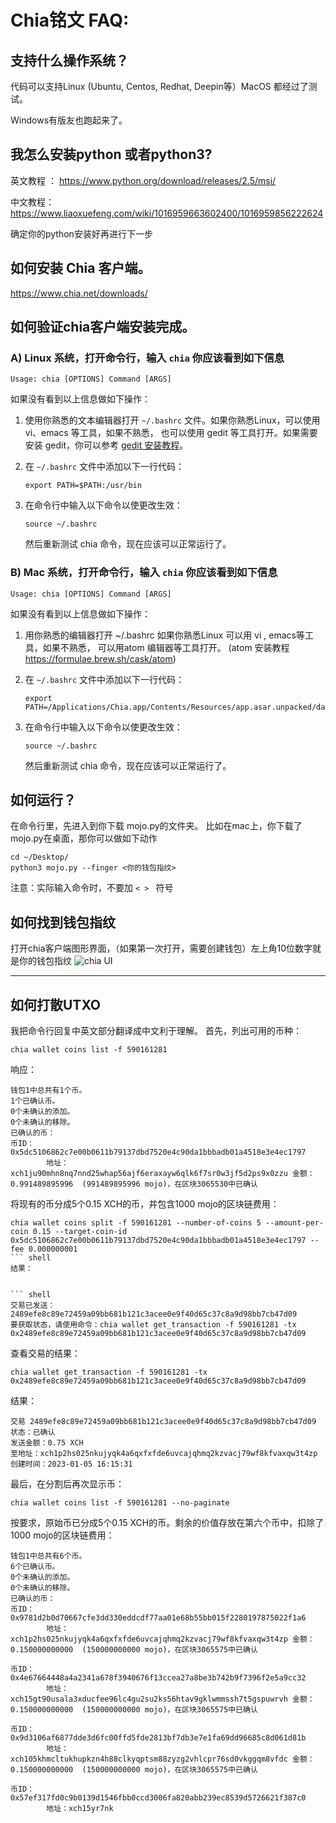 # Chia铭文 FAQ:

## 支持什么操作系统？

代码可以支持Linux (Ubuntu, Centos, Redhat, Deepin等）MacOS 都经过了测试。

Windows有版友也跑起来了。


## 我怎么安装python  或者python3?

英文教程 ： https://www.python.org/download/releases/2.5/msi/

中文教程： https://www.liaoxuefeng.com/wiki/1016959663602400/1016959856222624

确定你的python安装好再进行下一步

## 如何安装 Chia 客户端。
https://www.chia.net/downloads/ 


## 如何验证chia客户端安装完成。

### A) Linux 系统，打开命令行，输入 `chia` 你应该看到如下信息
   `Usage: chia [OPTIONS] Command [ARGS]`
   
如果没有看到以上信息做如下操作：
   
1. 使用你熟悉的文本编辑器打开 `~/.bashrc` 文件。如果你熟悉Linux，可以使用 vi、emacs 等工具，如果不熟悉，
   也可以使用 gedit 等工具打开。如果需要安装 gedit，你可以参考 [gedit 安装教程](https://help.ubuntu.com/community/gedit)。

2. 在 `~/.bashrc` 文件中添加以下一行代码：
   ```shell
   export PATH=$PATH:/usr/bin
3. 在命令行中输入以下命令以使更改生效：
   ```shell
   source ~/.bashrc
   ```
   
   然后重新测试 chia 命令，现在应该可以正常运行了。
      

### B) Mac 系统，打开命令行，输入 `chia` 你应该看到如下信息
   `Usage: chia [OPTIONS] Command [ARGS]`
   
如果没有看到以上信息做如下操作：
   
1. 用你熟悉的编辑器打开 ~/.bashrc  如果你熟悉Linux 可以用 vi , emacs等工具，如果不熟悉，
       可以用atom 编辑器等工具打开。 (atom 安装教程 https://formulae.brew.sh/cask/atom) 

2. 在 `~/.bashrc` 文件中添加以下一行代码：
   ```shell
   export PATH=/Applications/Chia.app/Contents/Resources/app.asar.unpacked/daemon
3. 在命令行中输入以下命令以使更改生效：
   ```shell
   source ~/.bashrc
   ```
   
   然后重新测试 chia 命令，现在应该可以正常运行了。

## 如何运行？
在命令行里，先进入到你下载 mojo.py的文件夹。
比如在mac上，你下载了mojo.py在桌面，那你可以做如下动作
``` shell
cd ~/Desktop/
python3 mojo.py --finger <你的钱包指纹>
```
注意：实际输入命令时，不要加 `< > ` 符号

## 如何找到钱包指纹

打开chia客户端图形界面，（如果第一次打开，需要创建钱包）左上角10位数字就是你的钱包指纹
![chia UI](https://github.com/nick07002/chia_tool/blob/f1f7422cf3a6ec12091764f0c1893f78da97c166/chiafinger.png)


------

## 如何打散UTXO

我把命令行回复中英文部分翻译成中文利于理解。
首先，列出可用的币种：

``` shell
chia wallet coins list -f 590161281
```
响应：
``` shell
钱包1中总共有1个币。
1个已确认币。
0个未确认的添加。
0个未确认的移除。
已确认的币：
币ID：0x5dc5106862c7e00b0611b79137dbd7520e4c90da1bbbadb01a4518e3e4ec1797
        地址：xch1ju90mhn8nq7nnd25whap56ajf6eraxayw6qlk6f7sr0w3jf5d2ps9x0zzu 金额：0.991489895996  (991489895996 mojo)，在区块3065530中已确认
```

将现有的币分成5个0.15 XCH的币，并包含1000 mojo的区块链费用：
``` shell
chia wallet coins split -f 590161281 --number-of-coins 5 --amount-per-coin 0.15 --target-coin-id 0x5dc5106862c7e00b0611b79137dbd7520e4c90da1bbbadb01a4518e3e4ec1797 --fee 0.000000001
``` shell
结果：


``` shell
交易已发送：2489efe8c89e72459a09bb681b121c3acee0e9f40d65c37c8a9d98bb7cb47d09
要获取状态，请使用命令：chia wallet get_transaction -f 590161281 -tx 0x2489efe8c89e72459a09bb681b121c3acee0e9f40d65c37c8a9d98bb7cb47d09
```
查看交易的结果：

``` shell
chia wallet get_transaction -f 590161281 -tx 0x2489efe8c89e72459a09bb681b121c3acee0e9f40d65c37c8a9d98bb7cb47d09
```
结果：

``` shell
交易 2489efe8c89e72459a09bb681b121c3acee0e9f40d65c37c8a9d98bb7cb47d09
状态：已确认
发送金额：0.75 XCH
至地址：xch1p2hs025nkujyqk4a6qxfxfde6uvcajqhmq2kzvacj79wf8kfvaxqw3t4zp
创建时间：2023-01-05 16:15:31
```

最后，在分割后再次显示币：

``` shell
chia wallet coins list -f 590161281 --no-paginate
```
按要求，原始币已分成5个0.15 XCH的币。剩余的价值存放在第六个币中，扣除了1000 mojo的区块链费用：

``` shell
钱包1中总共有6个币。
6个已确认币。
0个未确认的添加。
0个未确认的移除。
已确认的币：
币ID：0x9781d2b0d70667cfe3dd330eddcdf77aa01e68b55bb015f2280197875022f1a6
        地址：xch1p2hs025nkujyqk4a6qxfxfde6uvcajqhmq2kzvacj79wf8kfvaxqw3t4zp 金额：0.150000000000  (150000000000 mojo)，在区块3065575中已确认

币ID：0x4e67664448a4a2341a678f3940676f13ccea27a8be3b742b9f7396f2e5a9cc32
        地址：xch15gt90usala3xducfee96lc4gu2su2ks56htav9gklwmmssh7t5gspuwrvh 金额：0.150000000000  (150000000000 mojo)，在区块3065575中已确认

币ID：0x9d3106af6877dde3d6fc00ffd5fde2813bf7db3e7e1fa69dd96685c8d061d81b
        地址：xch105khmcltukhupkzn4h88clkyqptsm88zyzg2vhlcpr76sd0vkggqm8vfdc 金额：0.150000000000  (150000000000 mojo)，在区块3065575中已确认

币ID：0x57ef317fd0c9b0139d1546fbb0ccd3006fa820abb239ec8539d5726621f387c0
        地址：xch15yr7nk
```


                 	

